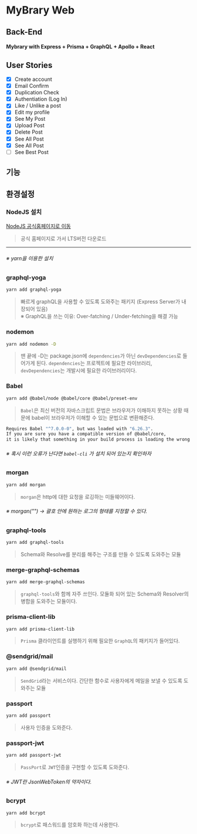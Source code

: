# MyBrary Web

## Back-End

#### Mybrary with Express + Prisma + GraphQL + Apollo + React

## User Stories

- [x] Create account
- [x] Email Confirm
- [x] Duplication Check
- [x] Authentiation (Log In)
- [x] Like / Unlike a post
- [x] Edit my profile
- [x] See My Post
- [x] Upload Post
- [x] Delete Post
- [x] See All Post
- [x] See All Post
- [ ] See Best Post

## 기능

## 환경설정

### NodeJS 설치

[NodeJS 공식홈페이지로 이동](https://nodejs.org/ko/)

> 공식 홈페이지로 가서 LTS버전 다운로드

---

###### ※ yarn을 이용한 설치

### graphql-yoga

```bash
yarn add graphql-yoga
```

> 빠르게 graphQL을 사용할 수 있도록 도와주는 패키지 (Express Server가 내장되어 있음)  
> ※ GraphQL을 쓰는 이유: Over-fatching / Under-fetching을 해결 가능

### nodemon

```bash
yarn add nodemon -D
```

> 맨 끝에 -D는 package.json에 `dependencies`가 아닌 `devDependencies`로 들어가게 된다.
> `dependencies`는 프로젝트에 필요한 라이브러리, `devDependencies`는 개발시에 필요한 라이브러리이다.

### Babel

```bash
yarn add @babel/node @babel/core @babel/preset-env
```

> `Babel`은 최신 버전의 자바스크립트 문법은 브라우저가 이해하지 못하는 상황 때문에 babel이 브라우저가 이해할 수 있는 문법으로 변환해준다.

```bash
Requires Babel "^7.0.0-0", but was loaded with "6.26.3".
If you are sure you have a compatible version of @babel/core,
it is likely that something in your build process is loading the wrong version.
```

###### ※ 혹시 이런 오류가 난다면 `babel-cli` 가 설치 되어 있는지 확인하자

### morgan

```bash
yarn add morgan
```

> `morgan`은 http에 대한 요청을 로깅하는 미들웨어이다.

###### ※ morgan("") → 괄호 안에 원하는 로그의 형태를 지정할 수 있다.

### graphql-tools

```bash
yarn add graphql-tools
```

> Schema와 Resolve를 분리를 해주는 구조를 만들 수 있도록 도와주는 모듈

### merge-graphql-schemas

```bash
yarn add merge-graphql-schemas
```

> `graphql-tools`와 함께 자주 쓰인다. 모듈화 되어 있는 Schema와 Resolver의 병합을 도와주는 모듈이다.

### prisma-client-lib

```bash
yarn add prisma-client-lib
```

> `Prisma` 클라이언트를 실행하기 위해 필요한 `GraphQL`의 패키지가 들어있다.

### @sendgrid/mail

```bash
yarn add @sendgrid/mail
```

> `SendGrid`라는 서비스이다. 간단한 함수로 사용자에게 메일을 보낼 수 있도록 도와주는 모듈

### passport

```bash
yarn add passport
```

> 사용자 인증을 도와준다.

### passport-jwt

```bash
yarn add passport-jwt
```

> `PassPort`로 `JWT`인증을 구현할 수 있도록 도와준다.

###### ※ JWT란 JsonWebToken의 약자이다.

### bcrypt

```bash
yarn add bcrypt
```

> `bcrypt`로 패스워드를 암호화 하는데 사용한다.
